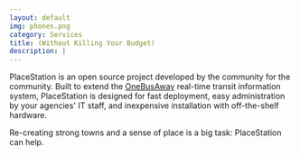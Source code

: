 ```yaml
---
layout: default
img: phones.png
category: Services
title: (Without Killing Your Budget)
description: |
---
```

PlaceStation is an open source project developed by the community for the community. Built to extend the [OneBusAway](http://onebusaway.org/) real-time transit information system, PlaceStation is designed for fast deployment, easy administration by your agencies' IT staff, and inexpensive installation with off-the-shelf hardware.

Re-creating strong towns and a sense of place is a big task: PlaceStation can help.
